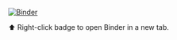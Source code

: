 [![Binder](https://mybinder.org/badge_logo.svg)](https://mybinder.org/v2/gh/csaea/my-first-binder/HEAD)

⬆️ Right-click badge to open Binder in a new tab.




